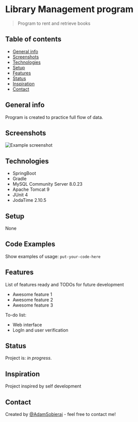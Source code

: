 # Library Management program
> Program to rent and retrieve books

## Table of contents
* [General info](#general-info)
* [Screenshots](#screenshots)
* [Technologies](#technologies)
* [Setup](#setup)
* [Features](#features)
* [Status](#status)
* [Inspiration](#inspiration)
* [Contact](#contact)

## General info
Program is created to practice full flow of data.

## Screenshots
![Example screenshot](./img/screenshot.png)

## Technologies
* SpringBoot
* Gradle
* MySQL Community Server 8.0.23
* Apache Tomcat 9
* JUnit 4
* JodaTime 2.10.5

## Setup
None

## Code Examples
Show examples of usage:
`put-your-code-here`

## Features
List of features ready and TODOs for future development
* Awesome feature 1
* Awesome feature 2
* Awesome feature 3

To-do list:
* Web interface
* LogIn and user verification

## Status
Project is: _in progress_.

## Inspiration
Project inspired by self development

## Contact
Created by [@AdamSobieraj](https://github.com/AdamSobieraj) - feel free to contact me!